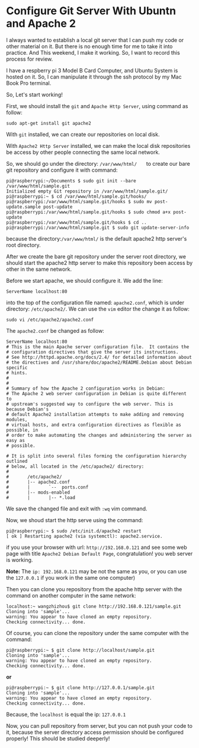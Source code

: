 # Configure Git Server With Ubuntn and Apache 2

I always wanted to establish a local git server that I can push my code or other material on it. But there is no enough time for me to take it into practice. And This weekend, I make it working. So, I want to record this process for review.


I have a respberry pi 3 Model B Card Computer, and Ubuntu System is hosted on it. So, I can manipulate it through the ssh protocol by my Mac Book Pro terminal.

So, Let's start working!


First, we should install the `git` and `Apache Http Server`, using command as follow:

```
sudo apt-get install git apache2
```

With `git` installed, we can create our repositories on local disk.

With `Apache2 Http Server` installed, we can make the local disk repositories be access by other people connecting the same local network. 

So, we should go under the directory: `/var/www/html/	` to create our bare git repository and configure it with command: 

```
pi@raspberrypi:~/Documents $ sudo git init --bare /var/www/html/sample.git
Initialized empty Git repository in /var/www/html/sample.git/
pi@raspberrypi:~ $ cd /var/www/html/sample.git/hooks/
pi@raspberrypi:/var/www/html/sample.git/hooks $ sudo mv post-update.sample post-update
pi@raspberrypi:/var/www/html/sample.git/hooks $ sudo chmod a+x post-update 
pi@raspberrypi:/var/www/html/sample.git/hooks $ cd ..
pi@raspberrypi:/var/www/html/sample.git $ sudo git update-server-info
```

because the directory:`/var/www/html/` is the default apache2 http server's root directory.


After we create the bare git repository under the server root directory, we should start the apache2 http server to make this repository been access by other in the same network.

Before we start apache, we should configure it. We add the line:

```
ServerName localhost:80
```
into the top of the configuration file named: `apache2.conf`, which is under directory: `/etc/apache2/`. We can use the `vim` editor the change it as follow:


```
sudo vi /etc/apache2/apache2.conf
```

The `apache2.conf` be changed as follow:

```
ServerName localhost:80
# This is the main Apache server configuration file.  It contains the
# configuration directives that give the server its instructions.
# See http://httpd.apache.org/docs/2.4/ for detailed information about
# the directives and /usr/share/doc/apache2/README.Debian about Debian specific
# hints.
#
#
# Summary of how the Apache 2 configuration works in Debian:
# The Apache 2 web server configuration in Debian is quite different to
# upstream's suggested way to configure the web server. This is because Debian's
# default Apache2 installation attempts to make adding and removing modules,
# virtual hosts, and extra configuration directives as flexible as possible, in
# order to make automating the changes and administering the server as easy as
# possible.

# It is split into several files forming the configuration hierarchy outlined
# below, all located in the /etc/apache2/ directory:
#
#       /etc/apache2/
#       |-- apache2.conf
#       |       `--  ports.conf
#       |-- mods-enabled
#       |       |-- *.load

```                                                                                                                                                                             
We save the changed file and exit with `:wq` vim command.

Now, we shoud start the http serve using the command: 

```
pi@raspberrypi:~ $ sudo /etc/init.d/apache2 restart 
[ ok ] Restarting apache2 (via systemctl): apache2.service.
```

if you use your browser with url: `http://192.168.0.121` and see some web page with title `Apache2 Debian Default Page`, congratulation! you web server is working.

**Note:**  The `ip: 192.168.0.121` may be not the same as you, or you can use the `127.0.0.1` if you work in the same one computer)

Then you can clone you repository from the apache http server with the command on another computer in the same network:

```
localhost:~ wangzhizhou$ git clone http://192.168.0.121/sample.git
Cloning into 'sample'...
warning: You appear to have cloned an empty repository.
Checking connectivity... done.
```


Of course, you can clone the repository under the same computer with the command: 

```
pi@raspberrypi:~ $ git clone http://localhost/sample.git
Cloning into 'sample'...
warning: You appear to have cloned an empty repository.
Checking connectivity... done.
```

**or**

```
pi@raspberrypi:~ $ git clone http://127.0.0.1/sample.git
Cloning into 'sample'...
warning: You appear to have cloned an empty repository.
Checking connectivity... done.
```

Because, the `localhost` is equal the ip: `127.0.0.1`

Now, you can pull repository from server, but you can not push your code to it, because the server directory access permission should be configured properly! This should be studied deeperly!


